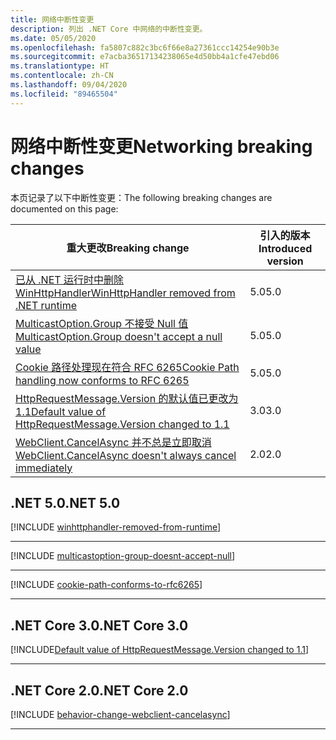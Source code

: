 ```yaml
---
title: 网络中断性变更
description: 列出 .NET Core 中网络的中断性变更。
ms.date: 05/05/2020
ms.openlocfilehash: fa5807c882c3bc6f66e8a27361ccc14254e90b3e
ms.sourcegitcommit: e7acba36517134238065e4d50bb4a1cfe47ebd06
ms.translationtype: HT
ms.contentlocale: zh-CN
ms.lasthandoff: 09/04/2020
ms.locfileid: "89465504"
---
```

# <a name="networking-breaking-changes"></a><span data-ttu-id="85f24-103">网络中断性变更</span><span class="sxs-lookup"><span data-stu-id="85f24-103">Networking breaking changes</span></span>

<span data-ttu-id="85f24-104">本页记录了以下中断性变更：</span><span class="sxs-lookup"><span data-stu-id="85f24-104">The following breaking changes are documented on this page:</span></span>

| <span data-ttu-id="85f24-105">重大更改</span><span class="sxs-lookup"><span data-stu-id="85f24-105">Breaking change</span></span> | <span data-ttu-id="85f24-106">引入的版本</span><span class="sxs-lookup"><span data-stu-id="85f24-106">Introduced version</span></span> |
| - | - |
| [<span data-ttu-id="85f24-107">已从 .NET 运行时中删除 WinHttpHandler</span><span class="sxs-lookup"><span data-stu-id="85f24-107">WinHttpHandler removed from .NET runtime</span></span>](#winhttphandler-removed-from-net-runtime) | <span data-ttu-id="85f24-108">5.0</span><span class="sxs-lookup"><span data-stu-id="85f24-108">5.0</span></span> |
| [<span data-ttu-id="85f24-109">MulticastOption.Group 不接受 Null 值</span><span class="sxs-lookup"><span data-stu-id="85f24-109">MulticastOption.Group doesn't accept a null value</span></span>](#multicastoptiongroup-doesnt-accept-a-null-value) | <span data-ttu-id="85f24-110">5.0</span><span class="sxs-lookup"><span data-stu-id="85f24-110">5.0</span></span> |
| [<span data-ttu-id="85f24-111">Cookie 路径处理现在符合 RFC 6265</span><span class="sxs-lookup"><span data-stu-id="85f24-111">Cookie Path handling now conforms to RFC 6265</span></span>](#cookie-path-handling-now-conforms-to-rfc-6265) | <span data-ttu-id="85f24-112">5.0</span><span class="sxs-lookup"><span data-stu-id="85f24-112">5.0</span></span> |
| [<span data-ttu-id="85f24-113">HttpRequestMessage.Version 的默认值已更改为 1.1</span><span class="sxs-lookup"><span data-stu-id="85f24-113">Default value of HttpRequestMessage.Version changed to 1.1</span></span>](#default-value-of-httprequestmessageversion-changed-to-11) | <span data-ttu-id="85f24-114">3.0</span><span class="sxs-lookup"><span data-stu-id="85f24-114">3.0</span></span> |
| [<span data-ttu-id="85f24-115">WebClient.CancelAsync 并不总是立即取消</span><span class="sxs-lookup"><span data-stu-id="85f24-115">WebClient.CancelAsync doesn't always cancel immediately</span></span>](#webclientcancelasync-doesnt-always-cancel-immediately) | <span data-ttu-id="85f24-116">2.0</span><span class="sxs-lookup"><span data-stu-id="85f24-116">2.0</span></span> |

## <a name="net-50"></a><span data-ttu-id="85f24-117">.NET 5.0</span><span class="sxs-lookup"><span data-stu-id="85f24-117">.NET 5.0</span></span>

[!INCLUDE [winhttphandler-removed-from-runtime](../../../includes/core-changes/networking/5.0/winhttphandler-removed-from-runtime.md)]

***

[!INCLUDE [multicastoption-group-doesnt-accept-null](../../../includes/core-changes/networking/5.0/multicastoption-group-doesnt-accept-null.md)]

***

[!INCLUDE [cookie-path-conforms-to-rfc6265](../../../includes/core-changes/networking/5.0/cookie-path-conforms-to-rfc6265.md)]

***

## <a name="net-core-30"></a><span data-ttu-id="85f24-118">.NET Core 3.0</span><span class="sxs-lookup"><span data-stu-id="85f24-118">.NET Core 3.0</span></span>

[!INCLUDE[Default value of HttpRequestMessage.Version changed to 1.1](~/includes/core-changes/networking/3.0/httprequestmessage-version-change.md)]

***

## <a name="net-core-20"></a><span data-ttu-id="85f24-119">.NET Core 2.0</span><span class="sxs-lookup"><span data-stu-id="85f24-119">.NET Core 2.0</span></span>

[!INCLUDE [behavior-change-webclient-cancelasync](../../../includes/core-changes/networking/2.0/behavior-change-webclient-cancelasync.md)]

***
